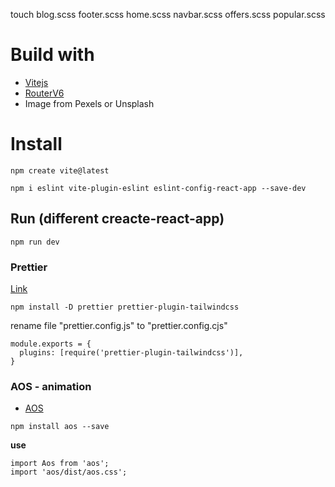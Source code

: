 touch blog.scss footer.scss home.scss navbar.scss offers.scss popular.scss

# Build with

- [Vitejs](https://vitejs.dev/)
- [RouterV6](https://reactrouter.com/en/main)
- Image from Pexels or Unsplash

# Install

```
npm create vite@latest
```

```
npm i eslint vite-plugin-eslint eslint-config-react-app --save-dev
```

## Run (different creacte-react-app)

```
npm run dev
```

### Prettier

[Link](https://github.com/tailwindlabs/prettier-plugin-tailwindcss)

```
npm install -D prettier prettier-plugin-tailwindcss
```

rename file "prettier.config.js" to "prettier.config.cjs"

```
module.exports = {
  plugins: [require('prettier-plugin-tailwindcss')],
}

```

### AOS - animation

- [AOS](https://michalsnik.github.io/aos/)

```
npm install aos --save
```

**use**

```
import Aos from 'aos';
import 'aos/dist/aos.css';
```
